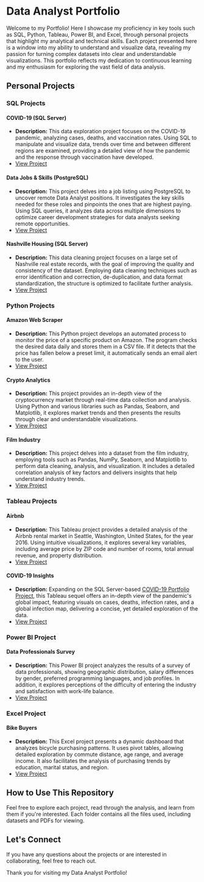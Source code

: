# Data Analyst Portfolio

Welcome to my Portfolio! Here I showcase my proficiency in key tools such as SQL, Python, Tableau, Power BI, and Excel, through personal projects that highlight my analytical and technical skills. Each project presented here is a window into my ability to understand and visualize data, revealing my passion for turning complex datasets into clear and understandable visualizations. This portfolio reflects my dedication to continuous learning and my enthusiasm for exploring the vast field of data analysis.

## Personal Projects

### SQL Projects

#### COVID-19 (SQL Server)
- **Description:** This data exploration project focuses on the COVID-19 pandemic, analyzing cases, deaths, and vaccination rates. Using SQL to manipulate and visualize data, trends over time and between different regions are examined, providing a detailed view of how the pandemic and the response through vaccination have developed.
- [View Project](/SQL/SQL%20Server/COVID-19/COVID-19%20Portfolio%20Project.sql)

#### Data Jobs & Skills (PostgreSQL)
- **Description:** This project delves into a job listing using PostgreSQL to uncover remote Data Analyst positions. It investigates the key skills needed for these roles and pinpoints the ones that are highest paying. Using SQL queries, it analyzes data across multiple dimensions to optimize career development strategies for data analysts seeking remote opportunities.
- [View Project](/SQL/PostgreSQL/Data%20Jobs%20&%20Skills/Data%20Jobs%20&%20Skills%20Portfolio%20Project.sql)

#### Nashville Housing (SQL Server)
- **Description:** This data cleaning project focuses on a large set of Nashville real estate records, with the goal of improving the quality and consistency of the dataset. Employing data cleaning techniques such as error identification and correction, de-duplication, and data format standardization, the structure is optimized to facilitate further analysis.
- [View Project](/SQL/SQL%20Server/Nashville%20Housing/Nashville%20Housing%20Portfolio%20Project.sql)

### Python Projects

#### Amazon Web Scraper
- **Description:** This Python project develops an automated process to monitor the price of a specific product on Amazon. The program checks the desired data daily and stores them in a CSV file. If it detects that the price has fallen below a preset limit, it automatically sends an email alert to the user.
- [View Project](/Python/Amazon%20Web%20Scraper/Amazon%20Web%20Scraper%20Portfolio%20Project.ipynb)

#### Crypto Analytics
- **Description:** This project provides an in-depth view of the cryptocurrency market through real-time data collection and analysis. Using Python and various libraries such as Pandas, Seaborn, and Matplotlib, it explores market trends and then presents the results through clear and understandable visualizations.
- [View Project](/Python/Crypto%20Analytics/Crypto%20Analytics%20Portfolio%20Project.ipynb)

#### Film Industry
- **Description:** This project delves into a dataset from the film industry, employing tools such as Pandas, NumPy, Seaborn, and Matplotlib to perform data cleaning, analysis, and visualization. It includes a detailed correlation analysis of key factors and delivers insights that help understand industry trends.
- [View Project](/Python/Film%20Industry/Film%20Industry%20Portfolio%20Project.ipynb)

### Tableau Projects

#### Airbnb
- **Description:** This Tableau project provides a detailed analysis of the Airbnb rental market in Seattle, Washington, United States, for the year 2016. Using intuitive visualizations, it explores several key variables, including average price by ZIP code and number of rooms, total annual revenue, and property distribution.
- [View Project](https://public.tableau.com/app/profile/martinvigliante/viz/AirbnbPortfolioProject_17069125735230/Dashboard)

#### COVID-19 Insights
- **Description:** Expanding on the SQL Server-based [COVID-19 Portfolio Project](/SQL/SQL%20Server/COVID-19/COVID-19%20Portfolio%20Project.sql), this Tableau sequel offers an in-depth view of the pandemic's global impact, featuring visuals on cases, deaths, infection rates, and a global infection map, delivering a concise, yet detailed exploration of the data.
- [View Project](https://public.tableau.com/app/profile/martinvigliante/viz/COVID-19DashboardPortfolioProject_17126772479260/Dashboard)

### Power BI Project

#### Data Professionals Survey
- **Description:** This Power BI project analyzes the results of a survey of data professionals, showing geographic distribution, salary differences by gender, preferred programming languages, and job profiles. In addition, it explores perceptions of the difficulty of entering the industry and satisfaction with work-life balance.
- [View Project](/Power%20BI/Data%20Professionals%20Survey/Data%20Professionals%20Survey%20Portfolio%20Project.pdf)

### Excel Project

#### Bike Buyers
- **Description:** This Excel project presents a dynamic dashboard that analyzes bicycle purchasing patterns. It uses pivot tables, allowing detailed exploration by commute distance, age range, and average income. It also facilitates the analysis of purchasing trends by education, marital status, and region.
- [View Project](/Excel/Bike%20Buyers/Bike%20Buyers%20Portfolio%20Project.pdf)

## How to Use This Repository

Feel free to explore each project, read through the analysis, and learn from them if you're interested. Each folder contains all the files used, including datasets and PDFs for viewing.

## Let's Connect

If you have any questions about the projects or are interested in collaborating, feel free to reach out.

Thank you for visiting my Data Analyst Portfolio!